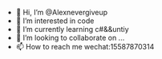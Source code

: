 - 👋 Hi, I’m @Alexnevergiveup
- 👀 I’m interested in code
- 🌱 I’m currently learning c#&&untiy
- 💞️ I’m looking to collaborate on ...
- 📫 How to reach me wechat:15587870314

<!---
Alexnevergiveup/Alexnevergiveup is a ✨ special ✨ repository because its `README.md` (this file) appears on your GitHub profile.
You can click the Preview link to take a look at your changes.
--->

